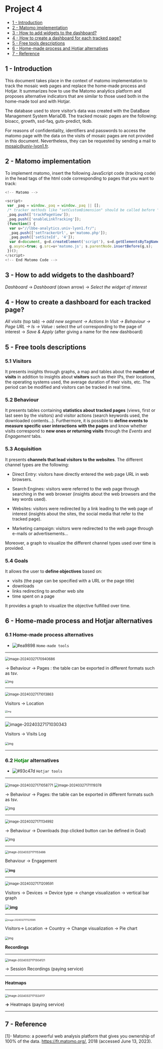# Project 4


- [1 - Introduction](#1---introduction)
- [2 - Matomo implementation](#2---matomo-implementation)
- [3 - How to add widgets to the dashboard?](#3---how-to-add-widgets-to-the-dashboard)
- [4 - How to create a dashboard for each tracked page?](#4---how-to-create-a-dashboard-for-each-tracked-page)
- [5 - Free tools descriptions](#5---free-tools-descriptions)
- [6 - Home-made process and Hotjar alternatives](#6---Home-made-process-and-Hotjar-alternatives)
- [7 - Reference](#7---reference)

## 1 - Introduction 

This document takes place in the context of matomo implementation to track the mosaic web pages and replace the home-made process and Hotjar. It summarizes how to use the Matomo analytics platform and proposes alternative indicators that are similar to those used both in the home-made tool and with Hotjar.

The database used to store visitor’s data was created with the DataBase Management System MariaDB. The tracked mosaic pages are the following: bioacc, growth, ssd-faq, guts-predict, tkdb. 

For reasons of confidentiality, identifiers and passwords to access the matomo page with the data on the visits of mosaic pages are not provided in this document. Nevertheless, they can be requested by sending a mail to mosaic@univ-lyon1.fr.

## 2 - Matomo implementation

 

To implement matomo, insert the following JavaScript code (tracking code) in the head tags of the html code corresponding to pages that you want to track:

~~~~javascript
<!-- Matomo -->

<script>
 var _paq = window._paq = window._paq || [];
 /* tracker methods like "setCustomDimension" should be called before "trackPageView" */
 _paq.push(['trackPageView']);
 _paq.push(['enableLinkTracking']);
 (function() {
  var u="//lbbe-analytics.univ-lyon1.fr/";
  _paq.push(['setTrackerUrl', u+'matomo.php']);
  _paq.push(['setSiteId', '4']);
  var d=document, g=d.createElement('script'), s=d.getElementsByTagName('script')[0];
  g.async=true; g.src=u+'matomo.js'; s.parentNode.insertBefore(g,s);
 })();
</script>
<!-- End Matomo Code -->
~~~~

## 3 - How to add widgets to the dashboard?

*Dashboard* → *Dashboard* (down arrow) → *Select the widget of interest*

## 4 - How to create a dashboard for each tracked page? 

*All visits* (top tab) → *add new segment → Actions In Visit → Behaviour → Page URL → Is → Value* : select the url corresponding to the page of interest → *Save & Apply* (after giving a name for the new dashboard)

## 5 - Free tools descriptions

### 5.1 Visitors

It presents insights through graphs, a map and tables about the **number of visits** in addition to insights about **visitors** such as their IPs, their locations, the operating systems used, the average duration of their visits, etc. The period can be modified and visitors can be tracked in real time. 

### 5.2 Behaviour

It presents tables containing **statistics about tracked pages** (views, first or last seen by the visitors) and visitor actions (search keywords used, the downloaded contents…). Furthermore, it is possible to **define events to measure specific user interactions** **with the pages** and know whether visits correspond to **new ones or returning visits** through the *Events* and *Engagement* tabs. 

### 5.3 Acquisition

It presents **channels that lead visitors to the websites**. The different channel types are the following:

- Direct Entry: visitors have directly entered the web page URL in web browsers. 

- Search Engines: visitors were referred to the web page through searching in the web browser (insights about the web browsers and the key words used).
- Websites: visitors were redirected by a link leading to the web page of interest (insights about the sites, the social media that refer to the tracked page).
- Marketing campaign: visitors were redirected to the web page through e-mails or advertisements…

Moreover, a graph to visualize the different channel types used over time is provided. 

### 5.4 Goals

It allows the user to **define objectives** based on:

- visits (the page can be specified with a URL or the page title)
- downloads 
- links redirecting to another web site
- time spent on a page

It provides a graph to visualize the objective fulfilled over time. 

## 6 - Home-made process and Hotjar alternatives

### 6.1 Home-made process alternatives

- ![#ea9898](https://placehold.co/15x15/ea9898/ea9898.png) `Home-made tools`
____________________



<img src="./Project 4.assets/image-20240327170940686.png" alt="image-20240327170940686" style="zoom: 80%;" />

→ Behaviour → Pages : the table can be exported in different formats such as tsv. 

<img src="./Project 4.assets/z6-C3KWujpUvBdjHwQreJF97XuflR2WiI28VN3gk0mNZcG5iq2nCPkosp1imfo628qjEJgMWWkUMGsRzxWVVmFIWp2YTVuqr2KSiIm72Pgbk7j5rjPbZ6Wmdv3yzodRFH6u3_AeUGXAPZPGyKB47KH8.png" alt="img" style="zoom: 67%;" />

_________________________



<img src="./Project 4.assets/image-20240327171013863.png" alt="image-20240327171013863" style="zoom:80%;" />

Visitors → Location 

<img src="./Project 4.assets/bXxHoTXSfdDgDO4-pq1zthk91DBccpSxuoiKlbMd2H-WEjTo9ZcjX_Nd0XKXQdH78L5GI6U2sJtoQ1J4obq5__YufgYonPqO2LuXOICcqRrbF2JBbd5xtfrwvtJCqnwcL_xeV_c4Oal7XW3YEE6_UC8.png" alt="img" style="zoom: 50%;" />

________________________



<img src="./Project 4.assets/image-20240327171030343.png" alt="image-20240327171030343">

Visitors → Visits Log

​				<img src="./Project 4.assets/Y_DqKGxsX3xl4pW3H00irTzobIxfa6CMrDtPHwyX-x5D6dk0v3OVriApEpwFsebhaD2OR_MLGhRWjHMCwAarfETb8zqMLcAqYXwUjGLdpofMdj7vsdZeF3rwvhhDcsbCPkHhmXt9HGKGJHrvIzDw-cE.png" alt="img" style="zoom: 67%;" />

__________________________________



### 6.2 <span style="color:green">Hotjar</span>  alternatives

- ![#93c47d](https://placehold.co/15x15/93c47d/93c47d.png) `Hotjar tools`
_________________________



<img src="./Project 4.assets/image-20240327171058771.png" alt="image-20240327171058771" style="zoom: 80%;" />

<img src="./Project 4.assets/image-20240327171119378.png" alt="image-20240327171119378" style="zoom:80%;" />

→ Behaviour → Pages: the table can be exported in different formats such as tsv. 



<img src="./Project 4.assets/9n3WHEqWbjcJPH-yX6X1OSL0Rtp55rz-Z_3z2nSrnKkW3y7Po8MkAB2WR4uBvGHKfZ9KPH8pK9J0wd3f8H0V6TeQZPTacbDGBzJwc3iNmsb2o90N0ZZSfgdeeIhiR-Aeh18lJNRkedy8oGQS1Q59dZI.png" alt="img" style="zoom:80%;" />



_________________



<img src="./Project 4.assets/image-20240327171134992.png" alt="image-20240327171134992" style="zoom: 80%;" />

 → Behaviour → Downloads (top clicked button can be defined in Goal) 

<img src="./Project 4.assets/ygtZjn11j6I6kv1baDApU3WL0pb8aYMXYNUv33x1q8hxoH7dzmbW3WnCDjVU1IGeUJ1H-nxa0AuRAfjiCYGf_aMNDtUticjp-wrLvFXvNmqfQESpaplXf7bmP9ewLl-YNF8WjOjSROhxvowOYopxK3Y.png" alt="img" style="zoom: 80%;" />

_____________________



<img src="./Project 4.assets/image-20240327171153486.png" alt="image-20240327171153486" style="zoom:67%;" />

Behaviour → Engagement 

​					**<img src="./Project 4.assets/oZNL55kn5-VUA7oNNWfB_7eejNjDAe08z6JbrpgQMbI7ChiAtx4G0-MtUhTPRDMQw4IINissg0uYoMx1lAyW9FK7j4d_yfub57d9G3WKj2sEzqDntpheL1L9vQLjusj03lZyiWVOoqdFOV-X1V1WU9k.png" alt="img" style="zoom: 80%;" />**

____



<img src="./Project 4.assets/image-20240327171209591.png" alt="image-20240327171209591" style="zoom:80%;" />

Visitors → Devices → Device type → change visualization → vertical bar graph

​								**<img src="./Project 4.assets/QKPXDKjFFGYlo-G4gsBC0gSKCyrHYxOpBC6VjiuZablcVe4GQ3sOUV-0W7DVxOHyrq4zcgkDaaHv0uastbqvRUz0FethRaf0Om4Av5GdbC4LFu8gvMKPBj_CltES7BN86VA7x1eOt4RTdi_2MoqcKN0.png" alt="img"  />**

_____________



<img src="./Project 4.assets/image-20240327171225565.png" alt="image-20240327171225565" style="zoom:50%;" />

Visitors→ Location → Country → Change visualization → Pie chart 

​							<img src="./Project 4.assets/_s-ZcZczkzAlzi5IgMm7wHEQUl5Q4xsv91oFntzjWPPlH29yMxrjOK3-gWCx95xv69g4EgQYvoyawpWmDc0Mze4Hjp4a_RDyfCyD821zBnqw1P5ePuLQFYTVxzK6vW_-vmBNOmMFFFHgVgrF_lo7TiU.png" alt="img" style="zoom:67%;" />

 

**Recordings**

_____________



<img src="./Project 4.assets/PixPin_2024-03-28_13-58-16.png" alt="image-20240327171304121" style="zoom:67%;" />

→ Session Recordings (paying service)

__________________



**Heatmaps**

____________________



<img src="./Project 4.assets/image-20240327171324117.png" alt="image-20240327171324117" style="zoom:67%;" />

**→** Heatmaps (paying service)

___________________



## 7 - Reference

[1]- Matomo: a powerful web analysis platform that gives you ownership of 100% of the data. https://fr.matomo.org/, 2018 (accessed June 13, 2023).
